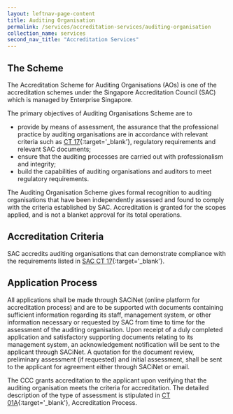 ```yaml
---
layout: leftnav-page-content
title: Auditing Organisation
permalink: /services/accreditation-services/auditing-organisation
collection_name: services
second_nav_title: "Accreditation Services"
---
```


## The Scheme

The Accreditation Scheme for Auditing Organisations (AOs) is one of the accreditation schemes under the Singapore Accreditation Council (SAC) which is managed by Enterprise Singapore.

The primary objectives of Auditing Organisations Scheme are to
* provide by means of assessment, the assurance that the professional practice by auditing organisations are in accordance with relevant criteria such as [CT 17](/files/documents/management-system-and-products-certification/CT-17-(1-October-2018).pdf){:target='_blank'}, regulatory requirements and relevant SAC documents;
* ensure that the auditing processes are carried out with professionalism and integrity;
* build the capabilities of auditing organisations and auditors to meet regulatory requirements.

The Auditing Organisation Scheme gives formal recognition to auditing organisations that have been independently assessed and found to comply with the criteria established by SAC. Accreditation is granted for the scopes applied, and is not a blanket approval for its total operations.


## Accreditation Criteria

SAC accredits auditing organisations that can demonstrate compliance with the requirements listed in [SAC CT 17](/files/documents/management-system-and-products-certification/CT-17-(1-October-2018).pdf){:target='_blank'}.

## Application Process

All applications shall be made through SACiNet (online platform for accreditation process) and are to be supported with documents containing sufficient information regarding its staff, management system, or other information necessary or requested by SAC from time to time for the assessment of the auditing organisation. Upon receipt of a duly completed application and satisfactory supporting documents relating to its management system, an acknowledgement notification will be sent to the applicant through SACiNet. A quotation for the document review, preliminary assessment (if requested) and initial assessment, shall be sent to the applicant for agreement either through SACiNet or email. 

The CCC grants accreditation to the applicant upon verifying that the auditing organisation meets the criteria for accreditation. The detailed description of the type of assessment is stipulated in [CT 01A](/files/documents/management-system-and-products-certification/CT-01A-14-June-2019.pdf){:target='_blank'}, Accreditation Process.
